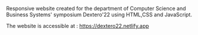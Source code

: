 Responsive website created for the department of Computer Science and Business Systems' symposium Dextero'22 using HTML,CSS and JavaScript.

The website is accessible at : https://dextero22.netlify.app
